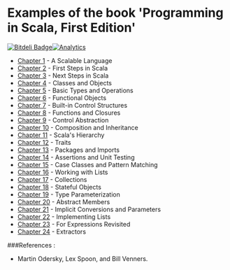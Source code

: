 Examples of the book 'Programming in Scala, First Edition'
==================================

[![Bitdeli Badge](https://d2weczhvl823v0.cloudfront.net/vicboma1/programming-in-scala-first-edition/trend.png)](https://bitdeli.com/free "Bitdeli Badge")[![Analytics](https://ga-beacon.appspot.com/UA-68658653-1/programming-in-scala-first-edition/readme)](https://github.com/igrigorik/ga-beacon)

* [Chapter 1](https://github.com/vicboma1/Programming-in-Scala-First-Edition/tree/master/src/chapter1) - A Scalable Language
* [Chapter 2](https://github.com/vicboma1/Programming-in-Scala-First-Edition/tree/master/src/chapter2) - First Steps in Scala
* [Chapter 3](https://github.com/vicboma1/Programming-in-Scala-First-Edition/tree/master/src/chapter3) - Next Steps in Scala
* [Chapter 4](https://github.com/vicboma1/Programming-in-Scala-First-Edition/tree/master/src/chapter4) - Classes and Objects
* [Chapter 5](https://github.com/vicboma1/Programming-in-Scala-First-Edition/tree/master/src/chapter5) - Basic Types and Operations
* [Chapter 6](https://github.com/vicboma1/Programming-in-Scala-First-Edition/tree/master/src/chapter6) - Functional Objects
* [Chapter 7](https://github.com/vicboma1/Programming-in-Scala-First-Edition/tree/master/src/chapter7) - Built-in Control Structures
* [Chapter 8](https://github.com/vicboma1/Programming-in-Scala-First-Edition/tree/master/src/chapter8) - Functions and Closures
* [Chapter 9](https://github.com/vicboma1/Programming-in-Scala-First-Edition/tree/master/src/chapter9) - Control Abstraction
* [Chapter 10](https://github.com/vicboma1/Programming-in-Scala-First-Edition/tree/master/src/chapter10) - Composition and Inheritance
* [Chapter 11](https://github.com/vicboma1/Programming-in-Scala-First-Edition/tree/master/src/chapter11) - Scala's Hierarchy
* [Chapter 12](https://github.com/vicboma1/Programming-in-Scala-First-Edition/tree/master/src/chapter12) - Traits
* [Chapter 13](https://github.com/vicboma1/Programming-in-Scala-First-Edition/tree/master/src/chapter13) - Packages and Imports
* [Chapter 14](https://github.com/vicboma1/Programming-in-Scala-First-Edition/tree/master/src/chapter14) - Assertions and Unit Testing
* [Chapter 15](https://github.com/vicboma1/Programming-in-Scala-First-Edition/tree/master/src/chapter15) - Case Classes and Pattern Matching
* [Chapter 16](https://github.com/vicboma1/Programming-in-Scala-First-Edition/tree/master/src/chapter16) - Working with Lists
* [Chapter 17](https://github.com/vicboma1/Programming-in-Scala-First-Edition/tree/master/src/chapter17) - Collections
* [Chapter 18](https://github.com/vicboma1/Programming-in-Scala-First-Edition/tree/master/src/chapter18) - Stateful Objects
* [Chapter 19](https://github.com/vicboma1/Programming-in-Scala-First-Edition/tree/master/src/chapter19) - Type Parameterization
* [Chapter 20](https://github.com/vicboma1/Programming-in-Scala-First-Edition/tree/master/src/chapter20) - Abstract Members
* [Chapter 21](https://github.com/vicboma1/Programming-in-Scala-First-Edition/tree/master/src/chapter21) - Implicit Conversions and Parameters
* [Chapter 22](https://github.com/vicboma1/Programming-in-Scala-First-Edition/tree/master/src/chapter22) - Implementing Lists
* [Chapter 23](https://github.com/vicboma1/Programming-in-Scala-First-Edition/tree/master/src/chapter23) - For Expressions Revisited
* [Chapter 24](https://github.com/vicboma1/Programming-in-Scala-First-Edition/tree/master/src/chapter24) - Extractors

###References :

* Martin Odersky, Lex Spoon, and Bill Venners.



